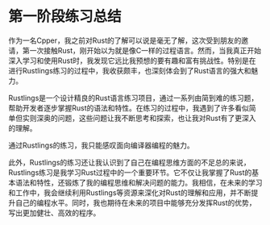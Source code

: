 # 第一阶段练习总结

作为一名Cpper，我之前对Rust的了解可以说是毫无了解，这次受到朋友的邀请，第一次接触Rust，刚开始以为就是像C一样的过程语言。然而，当我真正开始深入学习和使用Rust时，我发现它远比我预想的要有趣和富有挑战性。特别是在进行Rustlings练习的过程中，我收获颇丰，也深刻体会到了Rust语言的强大和魅力。

Rustlings是一个设计精良的Rust语言练习项目，通过一系列由简到难的练习题，帮助开发者逐步掌握Rust的语法和特性。在练习的过程中，我遇到了许多看似简单但实则深奥的问题，这些问题让我不断思考和探索，也让我对Rust有了更深入的理解。

通过Rustlings的练习，我只能感叹面向编译器编程的魅力。

此外，Rustlings的练习还让我认识到了自己在编程思维方面的不足总的来说，Rustlings练习是我学习Rust过程中的一个重要环节。它不仅让我掌握了Rust的基本语法和特性，还锻炼了我的编程思维和解决问题的能力。我相信，在未来的学习和工作中，我会继续利用Rustlings等资源来深化对Rust的理解和应用，并不断提升自己的编程水平。同时，我也期待在未来的项目中能够充分发挥Rust的优势，写出更加健壮、高效的程序。
